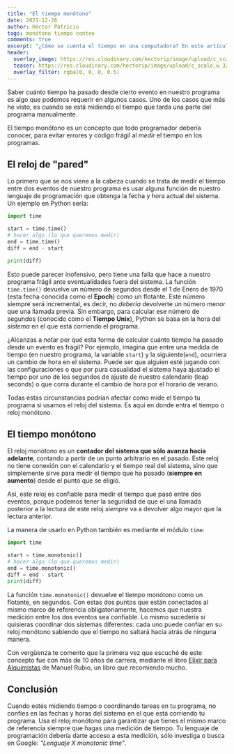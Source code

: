 ```yaml
---
title: "El tiempo monótono"
date: 2021-12-26
author: Héctor Patricio
tags: monótono tiempo conteo
comments: true
excerpt: "¿Cómo se cuenta el tiempo en una computadora? En este artículo hablaremos del tiempo monótono, un contador en el qye puedes confiar para hacer calculos relativos a periodos de tiempo en tus programas."
header:
  overlay_image: https://res.cloudinary.com/hectorip/image/upload/c_scale,w_1120/v1639894527/daniel-mirlea-Zpq06Q5ltJY-unsplash_mhq5ms.jpg
  teaser: https://res.cloudinary.com/hectorip/image/upload/c_scale,w_320/v1639894527/daniel-mirlea-Zpq06Q5ltJY-unsplash_mhq5ms.jpg
  overlay_filter: rgba(0, 0, 0, 0.5)
---
```


Saber cuánto tiempo ha pasado desde cierto evento en nuestro programa es algo que podemos requerir en algunos casos. Uno de los casos que más he visto, es cuando se está midiendo el tiempo que tarda una parte del programa manualmente.

El tiempo monótono es un concepto que todo programador debería conocer, para evitar errores y código frágil al _medir_ el tiempo en los programas.

## El reloj de "pared"

Lo primero que se nos viene a la cabeza cuando se trata de medir el tiempo entre dos eventos de nuestro programa es usar alguna función de nuestro lenguaje de programación que obtenga la fecha y hora actual del sistema. Un ejemplo en Python sería:

```python
import time

start = time.time()
# hacer algo (lo que queremos medir)
end = time.time()
diff = end - start

print(diff)
```

Esto puede parecer inofensivo, pero tiene una falla que hace a nuestro programa frágil ante eventualidades fuera del sistema. La función `time.time()` devuelve un número de segundos desde el 1 de Enero de 1970 (esta fecha conocida como el **Epoch**) como un flotante. Este número siempre será incremental, es decir, no _debería_ devolverte un número menor que una llamada previa. Sin embargo, para calcular ese número de segundos (conocido como el **Tiempo Unix**), Python se basa en la hora del _sistema_ en el que está corriendo el programa.

¿Alcanzas a notar por qué esta forma de calcular cuánto tiempo ha pasado desde un evento es frágil? Por ejemplo, imagina que entre una medida de tiempo (en nuestro programa, la variable `start`) y la siguiente(`end`), ocurriera un cambio de hora en el sistema. Puede ser que alguien esté jugando con las configuraciones o que por pura casualidad el sistema haya ajustado el tiempo por uno de los segundos de ajuste de nuestro calendario (leap seconds) o que corra durante el cambio de hora por el horario de verano.

Todas estas circunstancias podrían afectar como mide el tiempo tu programa si usamos el reloj del sistema. Es aquí en donde entra el tiempo o reloj monótono.

## El tiempo monótono

El reloj monótono es un **contador del sistema que sólo avanza hacia adelante**, contando a partir de un punto arbitrario en el pasado. Este reloj no tiene conexión con el calendario y el tiempo real del sistema, sino que simplemente sirve para medir el tiempo que ha pasado (**siempre en aumento**) desde el punto que se eligió.

Así, este reloj es confiable para medir el tiempo que pasó entre dos eventos, porque podemos tener la seguridad de que el una llamada posterior a la lectura de este reloj _siempre_ va a devolver algo mayor que la lectura anterior.

La manera de usarlo en Python también es mediante el módulo `time`:

```python
import time

start = time.monotonic()
# hacer algo (lo que queremos medir)
end = time.monotonic()
diff = end - start
print(diff)

```

La función `time.monotonic()` devuelve el tiempo monótono como un flotante, en segundos. Con estas dos puntos que están conectados al mismo marco de referencia obligatoriamente, hacemos que nuestra medición entre los dos eventos sea confiable. Lo mismo sucedería si quisieras coordinar dos sistemas diferentes: cada uno puede confiar en su reloj monótono sabiendo que el tiempo no saltará hacia atrás de ninguna manera.

Con vergüenza te comento que la primera vez que escuché de este concepto fue con más de 10 años de carrera, mediante el libro [Elixir para Alquimistas](https://books.altenwald.com/book/elixir) de Manuel Rubio, un libro que recomiendo mucho.

## Conclusión

Cuando estés midiendo tiempo o coordinando tareas en tu programa, no confíes en las fechas y horas del sistema en el que está corriendo tu programa. Usa el reloj monótono para garantizar que tienes el mismo marco de referencia siempre que hagas una medición de tiempo. Tu lenguaje de programación debería darte acceso a esta medición, sólo investiga o busca en Google: _"Lenguaje X monotonic time"_.
